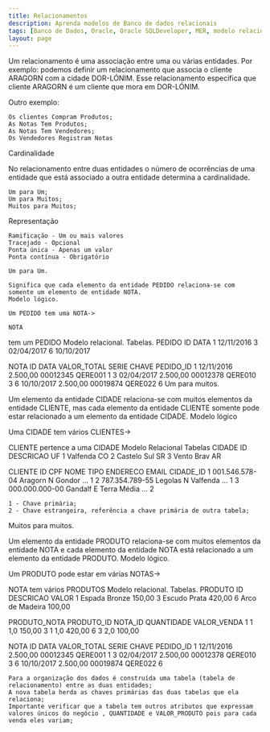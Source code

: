```yaml
---
title: Relacionamentos
description: Aprenda modelos de Banco de dados relacionais
tags: [Banco de Dados, Oracle, Oracle SQLDeveloper, MER, modelo relacional,PostgreSQL]
layout: page
---
```




Um relacionamento é uma associação entre uma ou várias entidades.
Por exemplo: podemos definir um relacionamento que associa o cliente ARAGORN com a cidade DOR-LÓNIM. Esse relacionamento especifica que cliente ARAGORN é um cliente que mora em DOR-LÓNIM.

Outro exemplo:

    Os clientes Compram Produtos;
    As Notas Tem Produtos;
    As Notas Tem Vendedores;
    Os Vendedores Registram Notas

Cardinalidade

No relacionamento entre duas entidades o número de ocorrências de uma entidade que está associado a outra entidade determina a cardinalidade.

    Um para Um;
    Um para Muitos;
    Muitos para Muitos;

Representação

    Ramificação - Um ou mais valores
    Tracejado - Opcional
    Ponta única - Apenas um valor
    Ponta contínua - Obrigatório

    Um para Um.

    Significa que cada elemento da entidade PEDIDO relaciona-se com somente um elemento de entidade NOTA.
    Modelo lógico.

    Um PEDIDO tem uma NOTA->

    NOTA

tem um PEDIDO
Modelo relacional.
Tabelas.
PEDIDO ID 	DATA
1	12/11/2016
3	02/04/2017
6	10/10/2017

NOTA ID 	DATA 	VALOR_TOTAL 	SERIE 	CHAVE 	PEDIDO_ID
1	12/11/2016	2.500,00	00012345	QERE001	1
3	02/04/2017	2.500,00	00012378	QERE010	3
6	10/10/2017	2.500,00	00019874	QERE022	6
Um para muitos.

Um elemento da entidade CIDADE relaciona-se com muitos elementos da entidade CLIENTE, mas cada elemento da entidade CLIENTE somente pode estar relacionado a um elemento da entidade CIDADE.
Modelo lógico

Uma CIDADE tem vários CLIENTES->

CLIENTE
pertence a uma CIDADE
Modelo Relacional
Tabelas
CIDADE ID 	DESCRICAO 	UF
1	Valfenda	CO
2	Castelo Sul	SR
3	Vento Brav	AR

CLIENTE ID 	CPF 	NOME 	TIPO 	ENDERECO 	EMAIL 	CIDADE_ID
1	001.546.578-04	Aragorn	N	Gondor	...	1
2	787.354.789-55	Legolas	N	Valfenda	...	1
3	000.000.000-00	Gandalf	E	Terra Média	...	2

    1 - Chave primária;
    2 - Chave estrangeira, referência a chave primária de outra tabela;

Muitos para muitos.

Um elemento da entidade PRODUTO relaciona-se com muitos elementos da entidade NOTA e cada elemento da entidade NOTA está relacionado a um elemento da entidade PRODUTO.
Modelo lógico.

Um PRODUTO pode estar em várias NOTAS->

NOTA
tem vários PRODUTOS
Modelo relacional.
Tabelas.
PRODUTO ID 	DESCRICAO 	VALOR
1	Espada Bronze	150,00
3	Escudo Prata	420,00
6	Arco de Madeira	100,00

PRODUTO_NOTA PRODUTO_ID 	NOTA_ID 	QUANTIDADE 	VALOR_VENDA
1	1	1,0	150,00
3	1	1,0	420,00
6	3	2,0	100,00

NOTA ID 	DATA 	VALOR_TOTAL 	SERIE 	CHAVE 	PEDIDO_ID
1	12/11/2016	2.500,00	00012345	QERE001	1
3	02/04/2017	2.500,00	00012378	QERE010	3
6	10/10/2017	2.500,00	00019874	QERE022	6

    Para a organização dos dados é construída uma tabela (tabela de relacionamento) entre as duas entidades;
    A nova tabela herda as chaves primárias das duas tabelas que ela relaciona;
    Importante verificar que a tabela tem outros atributos que expressam valores únicos do negócio , QUANTIDADE e VALOR_PRODUTO pois para cada venda eles variam;
